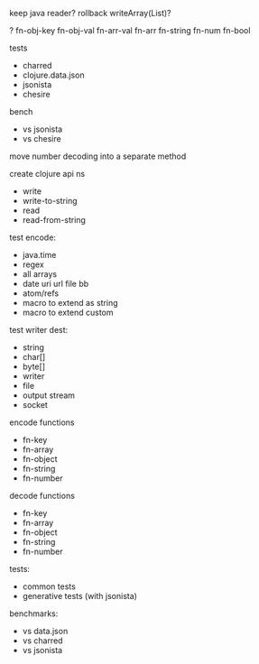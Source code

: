 
keep java reader?
rollback writeArray(List)?

?
fn-obj-key
fn-obj-val
fn-arr-val
fn-arr
fn-string
fn-num
fn-bool

tests
- charred
- clojure.data.json
- jsonista
- chesire

bench
- vs jsonista
- vs chesire

move number decoding into a separate method

create clojure api ns
- write
- write-to-string
- read
- read-from-string

test encode:
- java.time
- regex
- all arrays
- date uri url file bb
- atom/refs
- macro to extend as string
- macro to extend custom

test writer dest:
- string
- char[]
- byte[]
- writer
- file
- output stream
- socket

encode functions
- fn-key
- fn-array
- fn-object
- fn-string
- fn-number

decode functions
- fn-key
- fn-array
- fn-object
- fn-string
- fn-number

tests:
- common tests
- generative tests (with jsonista)

benchmarks:
- vs data.json
- vs charred
- vs jsonista
